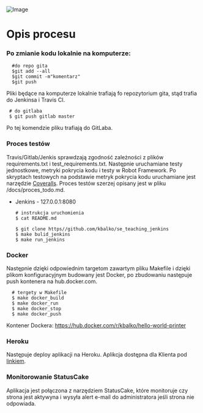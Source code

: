 ![Image](https://raw.githubusercontent.com/kbalko/se_hello_printer_app/master/docs/pipeline.PNG)

# Opis procesu

### Po zmianie kodu lokalnie na komputerze:
      
      #do repo gita 
      $git add --all 
      $git commit -m"komentarz"
      $git push 
      
Pliki będące na komputerze lokalnie trafiają fo repozytorium gita, stąd trafia do Jenkinsa i Travis CI. 
 
     # do gitlaba
     $ git push gitlab master
      
Po tej komendzie pliku trafiają do GitLaba. 

### Proces testów 

Travis/Gitlab/Jenkis sprawdzają zgodność zależności z plików requirements.txt i test_requirements.txt. Następnie uruchamiane testy jednostkowe, metryki pokrycia kodu i testy w Robot Framework. Po skryptach testowych na podstawie metryk pokrycia kodu uruchamiane jest narzędzie [Coveralls](https://coveralls.io/github/kbalko/se_hello_printer_app). Proces testów szerzej opisany jest w pliku /docs/proces_todo.md. 

- Jenkins - 127.0.0.1:8080

      # instrukcja uruchomienia
      $ cat README.md
      
      $ git clone https//github.com/kbalko/se_teaching_jenkins
      $ make bulid_jenkins
      $ make run_jenkins 
      
### Docker 

Następnie dzięki odpowiednim targetom zawartym pliku Makefile  i dzięki plikom konfiguracyjnym budowany jest Docker, po zbudowaniu następuje push kontenera na hub.docker.com. 

      # tergety w Makefile
      $ make docker_build
      $ make docker_run
      $ make docker_stop
      $ make docker_push
 
 Kontener Dockera: https://hub.docker.com/r/kbalko/hello-world-printer
 
 ### Heroku
 Następuje deploy aplikacji na Heroku. Aplikcja dostępna dla Klienta pod [linkiem](https://dry-brushlands-36461.herokuapp.com/). 
 
 ### Monitorowanie StatusCake 
 Aplikacja jest połączona z narzędziem StatusCake, które monitoruje czy strona jest aktywyna i wysyła alert e-mail do administratora jeśli strona nie odpowiada. 
 
